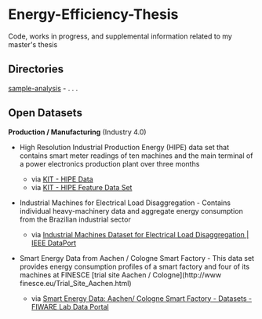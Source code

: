 # Energy-Efficiency-Thesis

Code, works in progress, and supplemental information related to my master's thesis

## Directories

[sample-analysis](sample-analysis/) - . . .

## Open Datasets

**Production / Manufacturing** (Industry 4.0)

- High Resolution Industrial Production Energy (HIPE) data set that contains smart meter readings of ten machines and the main terminal of a power electronics production plant over three months
    - via [KIT - HIPE Data](https://www.energystatusdata.kit.edu/hipe.php) 
    - via [KIT - HIPE Feature Data Set](https://www.energystatusdata.kit.edu/hipe-features.php)

- Industrial Machines for Electrical Load Disaggregation - Contains individual heavy-machinery data and aggregate energy consumption from the Brazilian industrial sector
    - via [Industrial Machines Dataset for Electrical Load Disaggregation | IEEE DataPort](https://ieee-dataport.org/open-access/industrial-machines-dataset-electrical-load-disaggregation)

- Smart Energy Data from Aachen / Cologne Smart Factory - This data set provides energy consumption profiles of a smart factory and four of its machines at FINESCE [trial site Aachen / Cologne](http://www finesce.eu/Trial_Site_Aachen.html)
    - via [Smart Energy Data: Aachen/ Cologne Smart Factory - Datasets - FIWARE Lab Data Portal](https://data.lab.fiware.org/dataset/smart_energy_data-_aachen__cologne_smart_factory)
